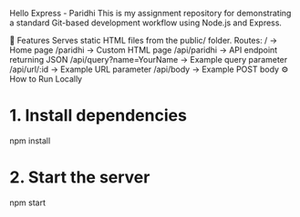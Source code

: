 Hello Express - Paridhi
This is my assignment repository for demonstrating a standard Git-based development workflow using Node.js and Express.

🚀 Features
Serves static HTML files from the public/ folder.
Routes:
/ → Home page
/paridhi → Custom HTML page
/api/paridhi → API endpoint returning JSON
/api/query?name=YourName → Example query parameter
/api/url/:id → Example URL parameter
/api/body → Example POST body
⚙️ How to Run Locally
# 1. Install dependencies
npm install

# 2. Start the server
npm start
